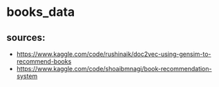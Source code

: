 # books_data
## sources:
- https://www.kaggle.com/code/rushinaik/doc2vec-using-gensim-to-recommend-books
- https://www.kaggle.com/code/shoaibmnagi/book-recommendation-system

